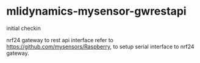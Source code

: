 # mlidynamics-mysensor-gwrestapi
initial checkin

nrf24 gateway to rest api interface
refer to https://github.com/mysensors/Raspberry, to setup serial interface to nrf24 gateway.

